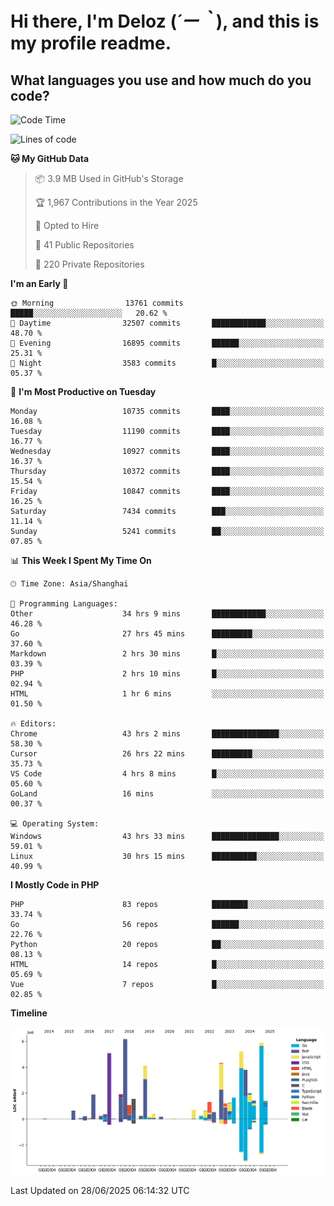 # **Hi there, I'm Deloz (*´ー｀*), and this is my profile readme.**

## **What languages you use and how much do you code?**

<!--START_SECTION:waka-->
![Code Time](http://img.shields.io/badge/Code%20Time-6%2C792%20hrs%2026%20mins-blue)

![Lines of code](https://img.shields.io/badge/From%20Hello%20World%20I%27ve%20Written-56.0%20million%20lines%20of%20code-blue)

**🐱 My GitHub Data** 

> 📦 3.9 MB Used in GitHub's Storage 
 > 
> 🏆 1,967 Contributions in the Year 2025
 > 
> 💼 Opted to Hire
 > 
> 📜 41 Public Repositories 
 > 
> 🔑 220 Private Repositories 
 > 
**I'm an Early 🐤** 

```text
🌞 Morning                13761 commits       █████░░░░░░░░░░░░░░░░░░░░   20.62 % 
🌆 Daytime                32507 commits       ████████████░░░░░░░░░░░░░   48.70 % 
🌃 Evening                16895 commits       ██████░░░░░░░░░░░░░░░░░░░   25.31 % 
🌙 Night                  3583 commits        █░░░░░░░░░░░░░░░░░░░░░░░░   05.37 % 
```
📅 **I'm Most Productive on Tuesday** 

```text
Monday                   10735 commits       ████░░░░░░░░░░░░░░░░░░░░░   16.08 % 
Tuesday                  11190 commits       ████░░░░░░░░░░░░░░░░░░░░░   16.77 % 
Wednesday                10927 commits       ████░░░░░░░░░░░░░░░░░░░░░   16.37 % 
Thursday                 10372 commits       ████░░░░░░░░░░░░░░░░░░░░░   15.54 % 
Friday                   10847 commits       ████░░░░░░░░░░░░░░░░░░░░░   16.25 % 
Saturday                 7434 commits        ███░░░░░░░░░░░░░░░░░░░░░░   11.14 % 
Sunday                   5241 commits        ██░░░░░░░░░░░░░░░░░░░░░░░   07.85 % 
```


📊 **This Week I Spent My Time On** 

```text
🕑︎ Time Zone: Asia/Shanghai

💬 Programming Languages: 
Other                    34 hrs 9 mins       ████████████░░░░░░░░░░░░░   46.28 % 
Go                       27 hrs 45 mins      █████████░░░░░░░░░░░░░░░░   37.60 % 
Markdown                 2 hrs 30 mins       █░░░░░░░░░░░░░░░░░░░░░░░░   03.39 % 
PHP                      2 hrs 10 mins       █░░░░░░░░░░░░░░░░░░░░░░░░   02.94 % 
HTML                     1 hr 6 mins         ░░░░░░░░░░░░░░░░░░░░░░░░░   01.50 % 

🔥 Editors: 
Chrome                   43 hrs 2 mins       ███████████████░░░░░░░░░░   58.30 % 
Cursor                   26 hrs 22 mins      █████████░░░░░░░░░░░░░░░░   35.73 % 
VS Code                  4 hrs 8 mins        █░░░░░░░░░░░░░░░░░░░░░░░░   05.60 % 
GoLand                   16 mins             ░░░░░░░░░░░░░░░░░░░░░░░░░   00.37 % 

💻 Operating System: 
Windows                  43 hrs 33 mins      ███████████████░░░░░░░░░░   59.01 % 
Linux                    30 hrs 15 mins      ██████████░░░░░░░░░░░░░░░   40.99 % 
```

**I Mostly Code in PHP** 

```text
PHP                      83 repos            ████████░░░░░░░░░░░░░░░░░   33.74 % 
Go                       56 repos            ██████░░░░░░░░░░░░░░░░░░░   22.76 % 
Python                   20 repos            ██░░░░░░░░░░░░░░░░░░░░░░░   08.13 % 
HTML                     14 repos            █░░░░░░░░░░░░░░░░░░░░░░░░   05.69 % 
Vue                      7 repos             █░░░░░░░░░░░░░░░░░░░░░░░░   02.85 % 
```



**Timeline**

![Lines of Code chart](https://raw.githubusercontent.com/deloz/deloz/main/assets/bar_graph.png)


 Last Updated on 28/06/2025 06:14:32 UTC
<!--END_SECTION:waka-->
